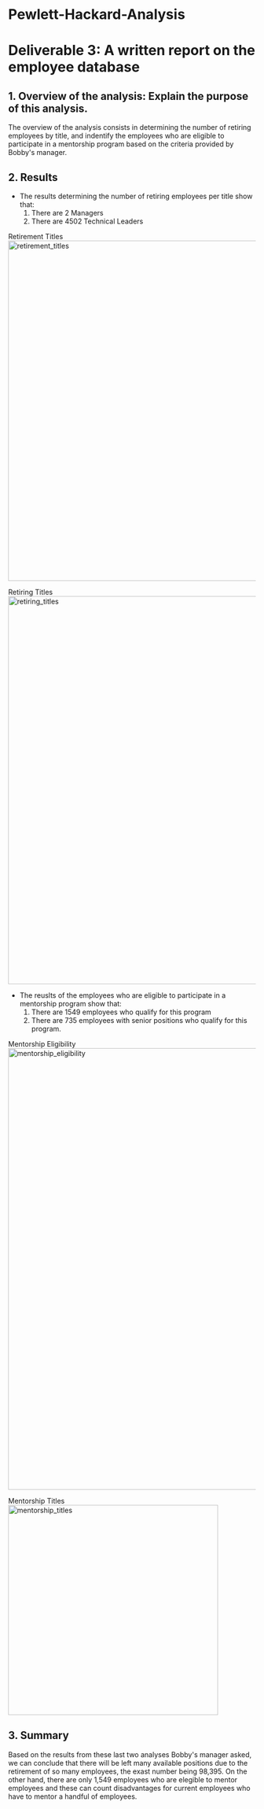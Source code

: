 # Pewlett-Hackard-Analysis

# Deliverable 3: A written report on the employee database

## 1. Overview of the analysis: Explain the purpose of this analysis.
The overview of the analysis consists in determining the number of retiring employees by title, and indentify the employees who are eligible to participate in a mentorship program based on the criteria provided by Bobby's manager. 


## 2. Results
* The results determining the number of retiring employees per title show that: 
  1. There are 2 Managers
  2. There are 4502 Technical Leaders
  
Retirement Titles
<img width="692" alt="retirement_titles" src="https://user-images.githubusercontent.com/107222716/181680835-02f34cb1-23da-4c47-8938-96352b803cd9.png">

Retiring Titles
<img width="789" alt="retiring_titles" src="https://user-images.githubusercontent.com/107222716/181680852-4bce5e93-d779-4bfe-8a0a-f678abd21dcf.png">


* The reuslts of the employees who are eligible to participate in a mentorship program show that:
  1. There are 1549 employees who qualify for this program 
  2. There are 735 employees with senior positions who qualify for this program.

Mentorship Eligibility
<img width="898" alt="mentorship_eligibility" src="https://user-images.githubusercontent.com/107222716/181680973-780448e2-af87-48ce-a211-c6b2c30d0439.png">

Mentorship Titles
<img width="427" alt="mentorship_titles" src="https://user-images.githubusercontent.com/107222716/181681057-cb05b2bb-79d4-4915-9c4f-d486ffc88137.png">


## 3. Summary 
Based on the results from these last two analyses Bobby's manager asked, we can conclude that there will be left many available positions due to the retirement of so many employees, the exast number being 98,395. On the other hand, there are only 1,549 employees who are elegible to mentor employees and these can count disadvantages for current employees who have to mentor a handful of employees. 

